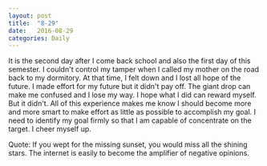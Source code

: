```yaml
---
layout: post
title:  "8-29"
date:   2016-08-29
categories: Daily
---
```

It is the second day after I come back school and also the first day of this semester. I couldn't control my tamper when I called my mother on the road back to my dormitory. At that time, I felt down and I lost all hope of the future. I made effort for my future but it didn't pay off. The giant drop can make me confused and I lose my way. I hope what I did can reward myself. But it didn't. All of this experience makes me know I should become more and more smart to make effort as little as possible to accomplish my goal. I need to identify my goal firmly so that I am capable of concentrate on the target. I cheer myself up.

Quote:
If you wept for the missing sunset, you would miss all the shining stars. 
The internet is easily to become the amplifier of negative opinions.
